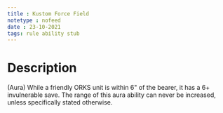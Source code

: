 ```yaml
---
title : Kustom Force Field
notetype : nofeed
date : 23-10-2021
tags: rule ability stub
---
```


# Description
(Aura) While a friendly ORKS unit is within 6" of the bearer, it has a 6+ invulnerable save. The range of this aura ability can never be increased, unless specifically stated otherwise.
